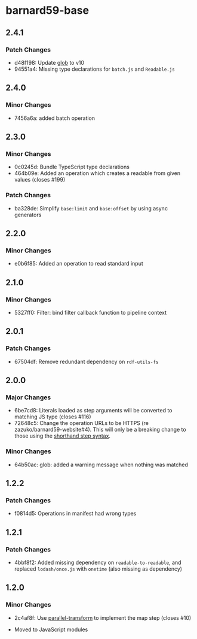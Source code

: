 # barnard59-base

## 2.4.1

### Patch Changes

- d48f198: Update [glob](https://npm.im/glob) to v10
- 94551a4: Missing type declarations for `batch.js` and `Readable.js`

## 2.4.0

### Minor Changes

- 7456a6a: added batch operation

## 2.3.0

### Minor Changes

- 0c0245d: Bundle TypeScript type declarations
- 464b09e: Added an operation which creates a readable from given values (closes #199)

### Patch Changes

- ba328de: Simplify `base:limit` and `base:offset` by using async generators

## 2.2.0

### Minor Changes

- e0b6f85: Added an operation to read standard input

## 2.1.0

### Minor Changes

- 5327ff0: Filter: bind filter callback function to pipeline context

## 2.0.1

### Patch Changes

- 67504df: Remove redundant dependency on `rdf-utils-fs`

## 2.0.0

### Major Changes

- 6be7cd8: Literals loaded as step arguments will be converted to matching JS type (closes #116)
- 72648c5: Change the operation URLs to be HTTPS (re zazuko/barnard59-website#4).
  This will only be a breaking change to those using the [shorthand step syntax](https://data-centric.zazuko.com/docs/workflows/explanations/simplified-syntax).

### Minor Changes

- 64b50ac: glob: added a warning message when nothing was matched

## 1.2.2

### Patch Changes

- f0814d5: Operations in manifest had wrong types

## 1.2.1

### Patch Changes

- 4bbf8f2: Added missing dependency on `readable-to-readable`, and replaced `lodash/once.js` with `onetime` (also missing as dependency)

## 1.2.0

### Minor Changes

- 2c4af8f: Use [parallel-transform](https://npm.im/parallel-transform) to implement the map step (closes #10)

- Moved to JavaScript modules
